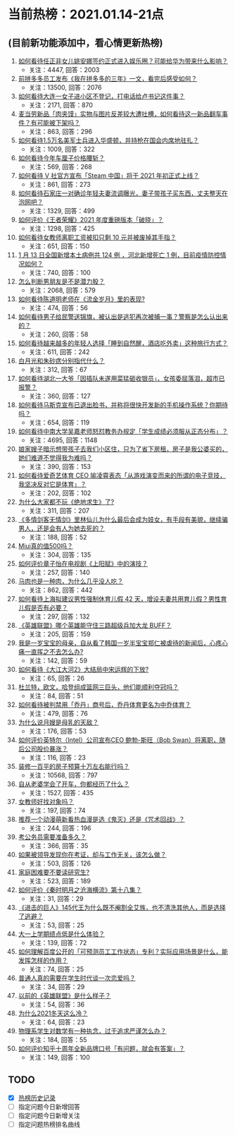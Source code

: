 # 当前热榜：2021.01.14-21点
## (目前新功能添加中，看心情更新热榜)
1. [如何看待任正非女儿姚安娜签约正式进入娱乐圈？可能给华为带来什么影响？](https://www.zhihu.com/question/439294411)
    * 关注：4447, 回答：2003
2. [前拼多多员工发布《我在拼多多的三年》一文，看完后感受如何？](https://www.zhihu.com/question/439063737)
    * 关注：13500, 回答：2076
3. [如何看待大连一女子进小区不登记，打电话给卢书记这件事？](https://www.zhihu.com/question/439288218)
    * 关注：2171, 回答：870
4. [麦当劳新品「肉夹馍」实物与图片反差较大遭吐槽，如何看待这一新品翻车事件？有可能被下架吗？](https://www.zhihu.com/question/439248049)
    * 关注：863, 回答：296
5. [如何看待1.5万名美军士兵进入华盛顿，并持枪在国会内席地驻扎？](https://www.zhihu.com/question/439312075)
    * 关注：1009, 回答：322
6. [如何看待今年车厘子价格腰斩？](https://www.zhihu.com/question/438779172)
    * 关注：569, 回答：268
7. [如何看待 V 社官方宣布「Steam 中国」将于 2021 年初正式上线？](https://www.zhihu.com/question/439282342)
    * 关注：861, 回答：273
8. [如何看待石家庄一对确诊年轻夫妻流调曝光，妻子带孩子买东西，丈夫整天在泡网吧？](https://www.zhihu.com/question/439251210)
    * 关注：1329, 回答：499
9. [如何评价《王者荣耀》2021 年度重磅版本「破晓」？](https://www.zhihu.com/question/439069949)
    * 关注：1298, 回答：425
10. [如何看待女教师离职工资被扣只剩 10 元并被废掉其手指？](https://www.zhihu.com/question/439237387)
    * 关注：651, 回答：150
11. [1 月 13 日全国新增本土病例共 124 例 ，河北新增死亡 1 例，目前疫情防控情况如何？](https://www.zhihu.com/question/439280608)
    * 关注：740, 回答：100
12. [怎么判断男朋友是不是潜力股？](https://www.zhihu.com/question/267186194)
    * 关注：2068, 回答：579
13. [如何看待陈道明老师在《流金岁月》里的表现?](https://www.zhihu.com/question/437771430)
    * 关注：474, 回答：56
14. [如何看待男子给民警送锦旗，被认出是逃犯再次被捕一事？警察是怎么认出来的？](https://www.zhihu.com/question/439287366)
    * 关注：260, 回答：58
15. [如何看待越来越多的年轻人选择「睡到自然醒，酒店吃外卖」这种旅行方式？](https://www.zhihu.com/question/439200189)
    * 关注：611, 回答：242
16. [白月光和朱砂痣分别指代什么？](https://www.zhihu.com/question/65532582)
    * 关注：312, 回答：67
17. [如何看待湖北一大爷「因插队未遂用菜猛砸收银员」，女孩委屈落泪，超市已报警？](https://www.zhihu.com/question/438851187)
    * 关注：360, 回答：127
18. [如何看待马斯克宣布已退出脸书，并称将很快开发新的手机操作系统？你期待吗？](https://www.zhihu.com/question/439156465)
    * 关注：654, 回答：119
19. [如何看待中南大学吴嘉老师怒怼教务办规定「学生成绩必须服从正态分布」？](https://www.zhihu.com/question/439201836)
    * 关注：4695, 回答：1148
20. [娘家嫂子暗示想带孩子去我们小区住，只为了省下房租，房子是我公婆买的，她们难道不觉得我为难吗？](https://www.zhihu.com/question/435567727)
    * 关注：390, 回答：153
21. [如何看待爱奇艺体育 CEO 喻凌霄表态「从游戏演变而来的所谓的电子竞技，我坚决反对它是体育」？](https://www.zhihu.com/question/439196241)
    * 关注：202, 回答：102
22. [为什么大家都不玩《绝地求生》了?](https://www.zhihu.com/question/333808959)
    * 关注：311, 回答：207
23. [《多情剑客无情剑》里林仙儿为什么最后会成为妓女，有手段有美貌，继续骗男人，还是会有人为她去死的？](https://www.zhihu.com/question/438546657)
    * 关注：188, 回答：52
24. [Miui真的值500吗？](https://www.zhihu.com/question/431417732)
    * 关注：304, 回答：135
25. [如何评价章子怡在电视剧《上阳赋》中的演技？](https://www.zhihu.com/question/438453158)
    * 关注：257, 回答：140
26. [马肉也是一种肉，为什么几乎没人吃？](https://www.zhihu.com/question/382404615)
    * 关注：862, 回答：442
27. [如何看待上海拟建议男性强制休育儿假 42 天，增设夫妻共用育儿假？男性育儿假是否有必要？](https://www.zhihu.com/question/439358124)
    * 关注：297, 回答：132
28. [《英雄联盟》哪个英雄能守住三路超级兵加大龙 BUFF？](https://www.zhihu.com/question/388623994)
    * 关注：205, 回答：159
29. [我是一岁宝宝的母亲，自从看了韩国一岁半宝宝郑仁被虐待的新闻后，心疼心痛一直挥之不去怎么办?](https://www.zhihu.com/question/438421071)
    * 关注：142, 回答：59
30. [如何看待《大江大河2》大结局中宋运辉的下放?](https://www.zhihu.com/question/439114773)
    * 关注：65, 回答：26
31. [杜兰特，欧文，哈登组成篮网三巨头，他们能顺利夺冠吗？](https://www.zhihu.com/question/439281180)
    * 关注：84, 回答：51
32. [如何看待被判禁用「乔丹」商号后，乔丹体育更名为中乔体育？](https://www.zhihu.com/question/439175426)
    * 关注：479, 回答：76
33. [为什么说月嫂是母乳的天敌？](https://www.zhihu.com/question/324639526)
    * 关注：176, 回答：53
34. [如何评价英特尔（Intel）公司宣布CEO 鲍勃-斯旺（Bob Swan）将离职，随后公司股价暴涨？](https://www.zhihu.com/question/439257500)
    * 关注：116, 回答：23
35. [装修一百平的房子预算十万左右能行吗？](https://www.zhihu.com/question/382784210)
    * 关注：10568, 回答：797
36. [自从老婆学会了开车，你都经历了什么？](https://www.zhihu.com/question/305862511)
    * 关注：1527, 回答：435
37. [女教师好找对象吗？](https://www.zhihu.com/question/62431356)
    * 关注：197, 回答：74
38. [推荐一个动漫萌新看热血漫是选《鬼灭》还是《咒术回战》？](https://www.zhihu.com/question/438060168)
    * 关注：244, 回答：196
39. [考公务员需要准备多久？](https://www.zhihu.com/question/280117195)
    * 关注：366, 回答：35
40. [如果被领导发现你在考证，却与工作无关，该怎么做？](https://www.zhihu.com/question/438083113)
    * 关注：503, 回答：126
41. [家庭困难要不要读研究生?](https://www.zhihu.com/question/427363326)
    * 关注：523, 回答：189
42. [如何评价《秦时明月之沧海横流》第十八集？](https://www.zhihu.com/question/439291582)
    * 关注：31, 回答：29
43. [《进击的巨人》145代王为什么既不阉割全艾族，也不清洗其他人，而是选择了逃避？](https://www.zhihu.com/question/438920234)
    * 关注：53, 回答：25
44. [大一上学期绩点低是什么体验？](https://www.zhihu.com/question/373109355)
    * 关注：139, 回答：72
45. [如何理解百度公开的「可预测员工工作状态」专利？实际应用场景是什么，能发挥怎样的作用？](https://www.zhihu.com/question/439209197)
    * 关注：74, 回答：25
46. [普通人真的需要在学生时代谈一次恋爱吗？](https://www.zhihu.com/question/435315702)
    * 关注：34, 回答：29
47. [以前的《英雄联盟》是什么样子？](https://www.zhihu.com/question/266336645)
    * 关注：54, 回答：36
48. [为什么2021冬天这么冷？](https://www.zhihu.com/question/438283132)
    * 关注：64, 回答：23
49. [物理系学生对数学有一种执念，过于追求严谨怎么办？](https://www.zhihu.com/question/433954281)
    * 关注：184, 回答：55
50. [如何评价知乎十周年全新品牌口号「有问题，就会有答案」？](https://www.zhihu.com/question/439134240)
    * 关注：149, 回答：100
## TODO
* [x] [热榜历史记录](hot_history/AllHot.md)
* [ ] 指定问题今日新增回答
* [ ] 指定问题今日新增关注
* [ ] 指定问题热榜排名曲线
